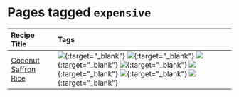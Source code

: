 # Pages tagged `expensive`

|Recipe Title|Tags
|:---|:---|
|[Coconut Saffron Rice](../recipes/coconutsaffronrice.md)|[![](https://img.shields.io/badge/tag-expensive-5c1fef)](tags/expensive.md){:target="_blank"} [![](https://img.shields.io/badge/tag-rice-25a9f1)](tags/rice.md){:target="_blank"} [![](https://img.shields.io/badge/tag-sides-12b63)](tags/sides.md){:target="_blank"} [![](https://img.shields.io/badge/tag-stovetop-9bf4b7)](tags/stovetop.md){:target="_blank"} [![](https://img.shields.io/badge/tag-thai-1433c8)](tags/thai.md){:target="_blank"} [![](https://img.shields.io/badge/tag-vegan-6f4790)](tags/vegan.md){:target="_blank"} [![](https://img.shields.io/badge/tag-vegetarian-473080)](tags/vegetarian.md){:target="_blank"}|